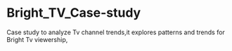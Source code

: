 # Bright_TV_Case-study
Case study to analyze Tv channel trends,it explores patterns and trends for Bright Tv viewership,
